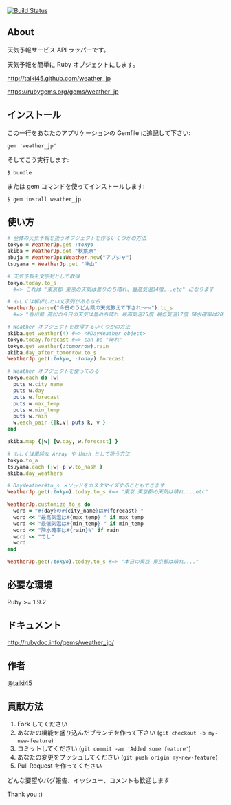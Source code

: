 [![Build Status](https://secure.travis-ci.org/Taiki45/weather_jp.png?branch=master)](http://travis-ci.org/Taiki45/weather_jp)

## About

天気予報サービス API ラッパーです。

天気予報を簡単に Ruby オブジェクトにします。

http://taiki45.github.com/weather_jp

https://rubygems.org/gems/weather_jp

## インストール

この一行をあなたのアプリケーションの Gemfile に追記して下さい:

    gem 'weather_jp'

そしてこう実行します:

    $ bundle

または gem コマンドを使ってインストールします:

    $ gem install weather_jp

## 使い方

```ruby
# 全体の天気予報を扱うオブジェクトを作るいくつかの方法
tokyo = WeatherJp.get :tokyo
akiba = WeatherJp.get "秋葉原"
abuja = WeatherJp::Weather.new("アブジャ")
tsuyama = WeatherJp.get "津山"

# 天気予報を文字列として取得
tokyo.today.to_s
  #=> これは "東京都 東京の天気は曇りのち晴れ、最高気温34度...etc" になります

# もしくは解析したい文字列があるなら
WeatherJp.parse("今日のうどん県の天気教えて下され〜〜").to_s
  #=> "香川県 高松の今日の天気は曇のち晴れ 最高気温25度 最低気温17度 降水確率は20% です。"

# Weather オブジェクトを取得するいくつかの方法
akiba.get_weather(4) #=> <#DayWeather object>
tokyo.today.forecast #=> can be "晴れ"
tokyo.get_weather(:tomorrow).rain
akiba.day_after_tomorrow.to_s
WeatherJp.get(:tokyo, :today).forecast

# Weather オブジェクトを使ってみる
tokyo.each do |w|
  puts w.city_name
  puts w.day
  puts w.forecast
  puts w.max_temp
  puts w.min_temp
  puts w.rain
  w.each_pair {|k,v| puts k, v }
end

akiba.map {|w| [w.day, w.forecast] }

# もしくは単純な Array や Hash として扱う方法
tokyo.to_a
tsuyama.each {|w| p w.to_hash }
akiba.day_weathers

# DayWeather#to_s メソッドをカスタマイズすることもできます
WeatherJp.get(:tokyo).today.to_s #=> "東京 東京都の天気は晴れ....etc"

WeatherJp.customize_to_s do
  word = "#{day}の#{city_name}は#{forecast} "
  word << "最高気温は#{max_temp} " if max_temp
  word << "最低気温は#{min_temp} " if min_temp
  word << "降水確率は#{rain}%" if rain
  word << "でし"
  word
end

WeatherJp.get(:tokyo).today.to_s #=> "本日の東京 東京都は晴れ...."

```

## 必要な環境

Ruby >= 1.9.2

## ドキュメント

http://rubydoc.info/gems/weather_jp/

## 作者

[@taiki45](https://twitter.com/taiki45)

## 貢献方法

1. Fork してください
2. あなたの機能を盛り込んだブランチを作って下さい (`git checkout -b my-new-feature`)
3. コミットしてください (`git commit -am 'Added some feature'`)
4. あなたの変更をプッシュしてください (`git push origin my-new-feature`)
5. Pull Request を作ってください

どんな要望やバグ報告、イッシュー、コメントも歓迎します

Thank you :)
